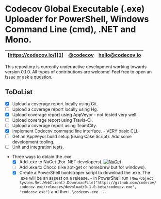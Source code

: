 Codecov Global Executable (.exe) Uploader for PowerShell, Windows Command Line (cmd), .NET and Mono.
=======
| [https://codecov.io/][1] | [@codecov][2] | [hello@codecov.io][3] |
| ------------------------ | ------------- | --------------------- |

This repository is currently under active development working towards version 0.1.0. All types of contributions are welcome! Feel free to open an issue or ask a question.

## ToDoList

- [x] Upload a coverage report locally using Git.
- [ ] Upload a coverage report locally using Hg.
- [x] Upload coverage report using AppVeyor - not tested very well.
- [ ] Upload coverage report using Travis-CI.
- [ ] Upload a coverage report using TeamCity.
- [x] Implement Codecov command line interface. - VERY basic CLI.
- [ ] Get an AppVeyor build setup (using Cake Script). Add some development tooling.
- [ ] Unit and integration tests.
- Three ways to obtain the .exe
    - [x] Add .exe to NuGet (For .NET developers). [![NuGet](https://img.shields.io/nuget/v/Codecov.svg)](https://www.nuget.org/packages/Codecov/)
    - [ ] Add .exe to Choco (like apt-get or homebrew but for windows).
    - [x] Create a PowerShell bootstraper script to download the .exe. The .exe will be an assest on a release. - In PowerShell run `(New-Object System.Net.WebClient).DownloadFile("https://github.com/codecov/codecov-exe/releases/download/0.1.0-beta/codecov.exe", "codecov.exe")` and then `.\codecov.exe ...`

[1]: https://codecov.io/
[2]: https://twitter.com/codecov
[3]: mailto:hello@codecov.io
